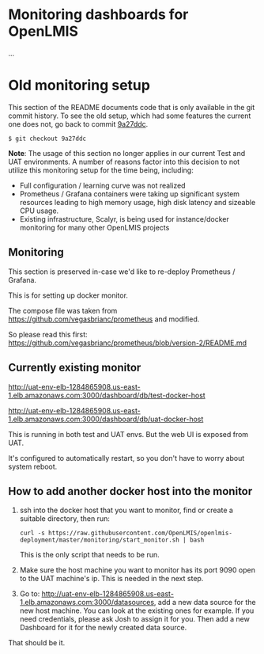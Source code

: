 # Monitoring dashboards for OpenLMIS

...

# Old monitoring setup

This section of the README documents code that is only available in the git commit history.
To see the old setup, which had some features the current one does not, go back to commit [9a27ddc](https://github.com/OpenLMIS/openlmis-deployment/commit/9a27ddc).
```
$ git checkout 9a27ddc
```

**Note**:  The usage of this section no longer applies in our current Test and UAT environments.  A number of reasons factor into this
decision to not utilize this monitoring setup for the time being, including:
* Full configuration / learning curve was not realized
* Prometheus / Grafana containers were taking up significant system resources leading to high memory usage, high disk latency and 
sizeable CPU usage.
* Existing infrastructure, Scalyr, is being used for instance/docker monitoring for many other OpenLMIS projects

## Monitoring

This section is preserved in-case we'd like to re-deploy Prometheus / Grafana.

This is for setting up docker monitor.

The compose file was taken from https://github.com/vegasbrianc/prometheus and modified.

So please read this first: https://github.com/vegasbrianc/prometheus/blob/version-2/README.md

## Currently existing monitor

http://uat-env-elb-1284865908.us-east-1.elb.amazonaws.com:3000/dashboard/db/test-docker-host

http://uat-env-elb-1284865908.us-east-1.elb.amazonaws.com:3000/dashboard/db/uat-docker-host

This is running in both test and UAT envs. But the web UI is exposed from UAT.

It's configured to automatically restart, so you don't have to worry about system reboot.

## How to add another docker host into the monitor

1.  ssh into the docker host that you want to monitor, find or create a suitable directory, then run:

    `curl -s https://raw.githubusercontent.com/OpenLMIS/openlmis-deployment/master/monitoring/start_monitor.sh | bash`

    This is the only script that needs to be run.

2.  Make sure the host machine you want to monitor has its port 9090 open to the UAT machine's ip. This is needed in the next step. 

3.  Go to: http://uat-env-elb-1284865908.us-east-1.elb.amazonaws.com:3000/datasources, add a new data source for the new host machine. 
    You can look at the existing ones for example. If you need credentials, please ask Josh to assign it for you. 
    Then add a new Dashboard for it for the newly created data source.

That should be it.
